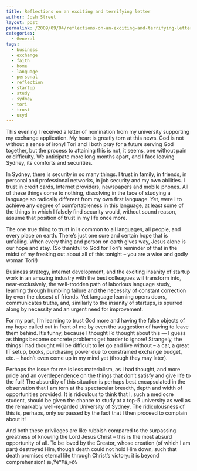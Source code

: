 ```yaml
---
title: Reflections on an exciting and terrifying letter
author: Josh Street
layout: post
permalink: /2009/09/04/reflections-on-an-exciting-and-terrifying-letter/
categories:
  - General
tags:
  - business
  - exchange
  - faith
  - home
  - language
  - personal
  - reflection
  - startup
  - study
  - sydney
  - tori
  - trust
  - usyd
---
```

This evening I received a letter of nomination from my university supporting my exchange application. My heart is greatly torn at this news. God is not without a sense of irony! Tori and I both pray for a future serving God together, but the process to attaining this is not, it seems, one without pain or difficulty. We anticipate more long months apart, and I face leaving Sydney, its comforts and securities.

In Sydney, there is security in so many things. I trust in family, in friends, in personal and professional networks, in job security and my own abilities. I trust in credit cards, Internet providers, newspapers and mobile phones. All of these things come to nothing, dissolving in the face of studying a language so radically different from my own first language. Yet, were I to achieve any degree of comfortableness in this language, at least some of the things in which I falsely find security would, without sound reason, assume that position of trust in my life once more.

The one true thing to trust in is common to all languages, all people, and every place on earth. There&#8217;s just one sure and certain hope that is unfailing. When every thing and person on earth gives way, Jesus alone is our hope and stay. (So thankful to God for Tori&#8217;s reminder of that in the midst of my freaking out about all of this tonight &#8211; you are a wise and godly woman Tori!)

Business strategy, internet development, and the exciting insanity of startup work in an amazing industry with the best colleagues will transform into, near-exclusively, the well-trodden path of laborious language study, learning through humbling failure and the necessity of constant correction by even the closest of friends. Yet language learning opens doors, communicates truths, and, similarly to the insanity of startups, is spurred along by necessity and an urgent need for improvement.

For my part, I&#8217;m learning to trust God more and having the false objects of my hope called out in front of me by even the suggestion of having to leave them behind. It&#8217;s funny, because I thought I&#8217;d thought about this &#8212; I guess as things become concrete problems get harder to ignore! Strangely, the things I had thought will be difficult to let go and live without &#8211; a car, a great IT setup, books, purchasing power due to constrained exchange budget, etc. &#8211; hadn&#8217;t even come up in my mind yet (though they may later).

Perhaps the issue for me is less materialism, as I had thought, and more pride and an overdependence on the things that don&#8217;t satisfy and give life to the full! The absurdity of this situation is perhaps best encapsulated in the observation that I am torn at the spectacular breadth, depth and width of opportunities provided. It is ridiculous to think that I, such a mediocre student, should be given the chance to study at a top-5 university as well as the remarkably well-regarded University of Sydney. The ridiculousness of this is, perhaps, only surpassed by the fact that I then proceed to complain about it!

And both these privileges are like rubbish compared to the surpassing greatness of knowing the Lord Jesus Christ &#8211; this is the most absurd opportunity of all. To be loved by the Creator, whose creation (of which I am part) destroyed Him, though death could not hold Him down, such that death promises eternal life through Christ&#8217;s victory: it is beyond comprehension! æ„Ÿè°¢ä¸»ï¼